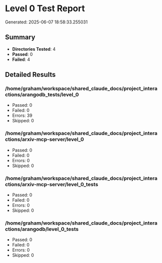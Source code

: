 # Level 0 Test Report

Generated: 2025-06-07 18:58:33.255031

## Summary

- **Directories Tested**: 4
- **Passed**: 0
- **Failed**: 4

## Detailed Results

### /home/graham/workspace/shared_claude_docs/project_interactions/arangodb_tests/level_0

- Passed: 0
- Failed: 0
- Errors: 39
- Skipped: 0

### /home/graham/workspace/shared_claude_docs/project_interactions/arxiv-mcp-server/level_0

- Passed: 0
- Failed: 0
- Errors: 0
- Skipped: 0

### /home/graham/workspace/shared_claude_docs/project_interactions/arxiv-mcp-server/level_0_tests

- Passed: 0
- Failed: 0
- Errors: 0
- Skipped: 0

### /home/graham/workspace/shared_claude_docs/project_interactions/arangodb/level_0_tests

- Passed: 0
- Failed: 0
- Errors: 0
- Skipped: 0

